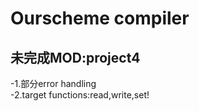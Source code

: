 # Ourscheme compiler
## 未完成MOD:**project4**  
  -1.部分error handling   
  -2.target functions:read,write,set!
